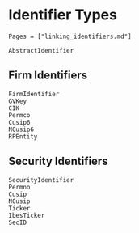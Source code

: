 
# Identifier Types

```@index
Pages = ["linking_identifiers.md"]
```

```@docs
AbstractIdentifier
```

## Firm Identifiers
```@docs
FirmIdentifier
GVKey
CIK
Permco
Cusip6
NCusip6
RPEntity
```

## Security Identifiers
```@docs
SecurityIdentifier
Permno
Cusip
NCusip
Ticker
IbesTicker
SecID
```
